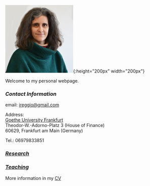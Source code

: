 <!---
My research interests are 
-->


![](myLib/iliana_pic.jpg){:height="200px" width="200px"}

Welcome to my personal webpage. 

### **_Contact Information_**
email: ireggio@gmail.com

Address:  
[Goethe University Frankfurt](http://www.uni-frankfurt.de)  
Theodor-W.-Adorno-Platz 3 (House of Finance)  
60629, Frankfurt am Main (Germany)

Tel.: 06979833851


### **_[Research](research.md)_**

### **_[Teaching](teaching.md)_**

More information in my [CV](myLib/IlianaReggio_CV_March2019.pdf)

<!---
your comment goes here
and here
-->
